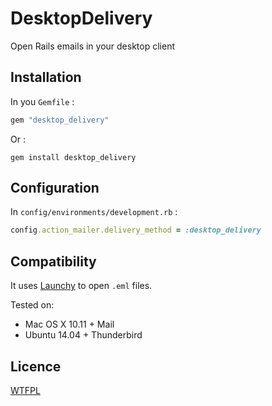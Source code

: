 # DesktopDelivery

Open Rails emails in your desktop client

## Installation

In you `Gemfile` :

```ruby
gem "desktop_delivery"
```

Or :

```
gem install desktop_delivery
```

## Configuration

In `config/environments/development.rb` :

```ruby
config.action_mailer.delivery_method = :desktop_delivery
```

## Compatibility

It uses [Launchy](https://github.com/copiousfreetime/launchy) to open `.eml` files.

Tested on:

- Mac OS X 10.11 + Mail
- Ubuntu 14.04 + Thunderbird

## Licence

[WTFPL](https://en.wikipedia.org/wiki/WTFPL)
